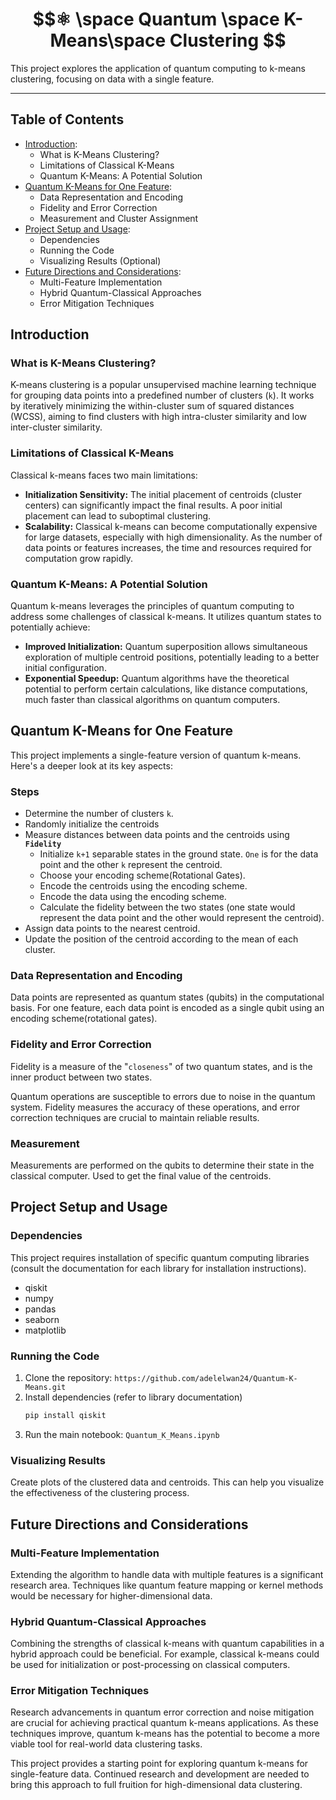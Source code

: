 # $$⚛ \space Quantum \space K-Means\space Clustering $$

This project explores the application of quantum computing to k-means clustering, focusing on data with a single feature.
<hr>

## **Table of Contents**

* [Introduction](#intro):
    * What is K-Means Clustering?
    * Limitations of Classical K-Means
    * Quantum K-Means: A Potential Solution
* [Quantum K-Means for One Feature](#Qkmeans):
    * Data Representation and Encoding
    * Fidelity and Error Correction
    * Measurement and Cluster Assignment
* [Project Setup and Usage](#setup):
    * Dependencies
    * Running the Code
    * Visualizing Results (Optional)
* [Future Directions and Considerations](#future):
    * Multi-Feature Implementation
    * Hybrid Quantum-Classical Approaches
    * Error Mitigation Techniques

## <div id='intro'> Introduction </div>

### What is K-Means Clustering?

K-means clustering is a popular unsupervised machine learning technique for grouping data points into a predefined number of clusters (`k`). It works by iteratively minimizing the within-cluster sum of squared distances (WCSS), aiming to find clusters with high intra-cluster similarity and low inter-cluster similarity.

### Limitations of Classical K-Means

Classical k-means faces two main limitations:

* **Initialization Sensitivity:** The initial placement of centroids (cluster centers) can significantly impact the final results. A poor initial placement can lead to suboptimal clustering.
* **Scalability:** Classical k-means can become computationally expensive for large datasets, especially with high dimensionality. As the number of data points or features increases, the time and resources required for computation grow rapidly.

### Quantum K-Means: A Potential Solution

Quantum k-means leverages the principles of quantum computing to address some challenges of classical k-means. It utilizes quantum states to potentially achieve:

* **Improved Initialization:** Quantum superposition allows simultaneous exploration of multiple centroid positions, potentially leading to a better initial configuration.
* **Exponential Speedup:** Quantum algorithms have the theoretical potential to perform certain calculations, like distance computations, much faster than classical algorithms on quantum computers.

## <div id='Qkmeans'> Quantum K-Means for One Feature </div>

This project implements a single-feature version of quantum k-means. Here's a deeper look at its key aspects:

### Steps

- Determine the number of clusters `k`.
- Randomly initialize the centroids
- Measure distances between data points and the centroids using **`Fidelity`**
  - Initialize `k+1` separable states in the ground state. `One` is for the data point and the other `k` represent the centroid.
  - Choose your encoding scheme(Rotational Gates).
  - Encode the centroids using the encoding scheme.
  - Encode the data using the encoding scheme.
  - Calculate the fidelity between the two states (one state would represent the data point and the other would represent the centroid).
- Assign data points to the nearest centroid.
- Update the position of the centroid according to the mean of each cluster.

### Data Representation and Encoding

Data points are represented as quantum states (qubits) in the computational basis. For one feature, each data point is encoded as a single qubit using an encoding scheme(rotational gates).

### Fidelity and Error Correction
Fidelity is a measure of the "`closeness`" of two quantum states, and is the inner product between two states.

Quantum operations are susceptible to errors due to noise in the quantum system. Fidelity measures the accuracy of these operations, and error correction techniques are crucial to maintain reliable results.

### Measurement

Measurements are performed on the qubits to determine their state in the classical computer. Used to get the final value of the centroids.

## <div id='setup'> Project Setup and Usage </div>

### Dependencies

This project requires installation of specific quantum computing libraries (consult the documentation for each library for installation instructions). 

- qiskit
- numpy
- pandas
- seaborn
- matplotlib

### Running the Code

1. Clone the repository: `https://github.com/adelelwan24/Quantum-K-Means.git`
2. Install dependencies (refer to library documentation)
    ```bash
    pip install qiskit
    ```
3. Run the main notebook: `Quantum_K_Means.ipynb`

### Visualizing Results

Create plots of the clustered data and centroids. This can help you visualize the effectiveness of the clustering process.

## <div id='future'> Future Directions and Considerations </div>

### Multi-Feature Implementation

Extending the algorithm to handle data with multiple features is a significant research area. Techniques like quantum feature mapping or kernel methods would be necessary for higher-dimensional data.

### Hybrid Quantum-Classical Approaches

Combining the strengths of classical k-means with quantum capabilities in a hybrid approach could be beneficial. For example, classical k-means could be used for initialization or post-processing on classical computers.

### Error Mitigation Techniques

Research advancements in quantum error correction and noise mitigation are crucial for achieving practical quantum k-means applications. As these techniques improve, quantum k-means has the potential to become a more viable tool for real-world data clustering tasks.

This project provides a starting point for exploring quantum k-means for single-feature data. Continued research and development are needed to bring this approach to full fruition for high-dimensional data clustering.
